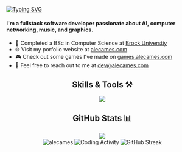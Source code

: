 <a href="https://git.io/typing-svg"><img src="https://readme-typing-svg.herokuapp.com?font=Fira+Code&duration=1000&pause=250&color=FFFFFF&multiline=true&repeat=false&random=false&width=700&height=80&lines=%24+echo+%22Welcome+to+my+GitHub%22;%24+cat+alecames%2FREADME.md;" alt="Typing SVG" /></a>

<h4>I'm a fullstack software developer passionate about AI, computer networking, music, and graphics. </h4>

- 🏫 Completed a BSc in Computer Science at [Brock Universtiy](https://brocku.ca)
- 🌐 Visit my porfolio website at [alecames.com](https://alecames.com)
- 🎮 Check out some games I've made on [games.alecames.com](https://games.alecames.com)
- 📧 Feel free to reach out to me at [dev@alecames.com](mailto:dev@alecames.com)
  
<h2 align="center">Skills & Tools ⚒️</h2>
<div align="center">
    <img src="https://skillicons.dev/icons?i=py,vscode,java,js,ts,c,cpp,html,css,svelte,react,firebase,nodejs,tauri,electron,vite,supabase,netlify,vercel,androidstudio,sqlite,postgres,bash,linux,ubuntu,nginx,docker,pytorch,visualstudio,figma,ai,ps,pr,ae,notion&perline=12" />
</div>

<h2 align="center">GitHub Stats 📊</h2>
<div align="center">
<div align="center"><img src="https://komarev.com/ghpvc/?username=alecames&style=flat-square&label=PROFILE+VIEWS&color=6a9955"/></div>
	
<img title="GitHub Stats" src="https://githubstats.alecames.com/api?username=alecames&show_icons=true&locale=en&theme=dark&hide_border=true&bg_color=00000000" alt="alecames" />

<!-- <img title="Top Coding Languages" src="https://githubstats.alecames.com/api/top-langs?username=alecames&show_icons=true&locale=en&layout=compact&theme=dark&hide_border=true&bg_color=00000000" /> -->
	
<img title="Coding Activity" src="https://github-readme-stats.vercel.app/api/wakatime?username=alecames&layout=compact&langs_count=8&custom_title=Weekly+Programming+Stats&theme=dark&hide_border=true&bg_color=00000000" />
	
<img title="GitHub Streak" src="https://streak-stats.demolab.com?user=alecames&theme=highcontrast&hide_border=true&background=DD272700" />

</div>
